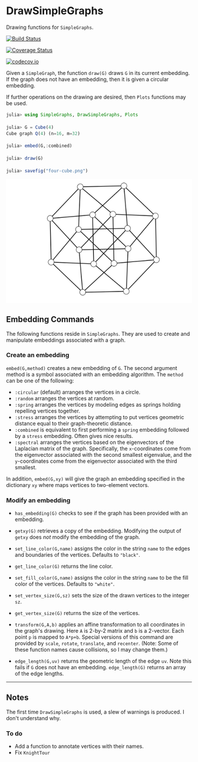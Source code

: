 # DrawSimpleGraphs
Drawing functions for `SimpleGraphs`.



[![Build Status](https://travis-ci.org/scheinerman/DrawSimpleGraphs.jl.svg?branch=master)](https://travis-ci.org/scheinerman/DrawSimpleGraphs.jl)

[![Coverage Status](https://coveralls.io/repos/scheinerman/DrawSimpleGraphs.jl/badge.svg?branch=master&service=github)](https://coveralls.io/github/scheinerman/DrawSimpleGraphs.jl?branch=master)

[![codecov.io](http://codecov.io/github/scheinerman/DrawSimpleGraphs.jl/coverage.svg?branch=master)](http://codecov.io/github/scheinerman/DrawSimpleGraphs.jl?branch=master)


Given a `SimpleGraph`, the function `draw(G)` draws `G` in its current embedding.
If the graph does not have an embedding, then it is given a circular embedding.

If further operations on the drawing are desired,
then `Plots` functions may be used.

```julia
julia> using SimpleGraphs, DrawSimpleGraphs, Plots

julia> G = Cube(4)
Cube graph Q(4) (n=16, m=32)

julia> embed(G,:combined)

julia> draw(G)

julia> savefig("four-cube.png")
```
![](four-cube.png)

## Embedding Commands

The following functions reside in `SimpleGraphs`. They are used to
create and manipulate embeddings associated with a graph.

### Create an embedding

`embed(G,method)` creates a new embedding of `G`. The second
argument method is a symbol associated with an embedding algorithm.
The `method` can be one of the following:
* `:circular` (default) arranges the vertices in a circle.
* `:random` arranges the vertices at random.
* `:spring` arranges the vertices by modeling edges as springs holding repelling vertices together.
* `:stress` arranges the vertices by attempting to put vertices geometric distance equal to their graph-theoretic distance.
* `:combined` is equivalent to first performing a `spring` embedding followed by a `stress` embedding. Often gives nice results.
* `:spectral` arranges the vertices based on the eigenvectors of the Laplacian matrix of the graph. Specifically, the `x`-coordinates come from the eigenvector
associated with the second smallest eigenvalue, and the
`y`-coordinates come from the eigenvector associated with the third
smallest.

In addition, `embed(G,xy)` will give the graph an embedding
specified in the dictionary `xy` where maps vertices to two-element
vectors.

### Modify an embedding

* `has_embedding(G)` checks to see if the graph has been provided with an embedding.
* `getxy(G)` retrieves a copy of the embedding. Modifying the output of `getxy` does *not* modify the embedding of the graph.

* `set_line_color(G,name)` assigns the color in the string `name` to the edges and boundaries of the vertices. Defaults to `"black"`.
* `get_line_color(G)` returns the line color.
* `set_fill_color(G,name)` assigns the color in the string `name` to be the fill color of the vertices. Defaults to `"white"`.
* `set_vertex_size(G,sz)` sets the size of the drawn vertices to
the integer `sz`.
* `get_vertex_size(G)` returns the size of the vertices.

* `transform(G,A,b)` applies an affine transformation to all coordinates in the graph's drawing. Here `A` is 2-by-2 matrix and `b` is a 2-vector. Each point `p` is mapped to `A*p+b`. Special
versions of this command are provided by `scale`, `rotate`, `translate`, and `recenter`. (Note: Some of these function names cause collisions, so I may change them.)

* `edge_length(G,uv)` returns the geometric length of the edge `uv`. Note this fails if `G` does not have an embedding.
`edge_length(G)` returns an array of the edge lengths.

<hr>

## Notes

The first time `DrawSimpleGraphs` is used, a slew of warnings is produced.
I don't understand why.

### To do

* Add a function to annotate vertices with their names.
* Fix `KnightTour`

